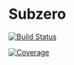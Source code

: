 # Subzero
[![Build Status](https://github.com/Caltech-OCTO/Subzero.jl/actions/workflows/CI/badge.svg?branch=main)](https://github.com/Caltech-OCTO/Subzero.jl/actions/workflows/CI?query=branch%3Amain)

[![Coverage](https://codecov.io/gh/Caltech-OCTO/Subzero.jl/branch/main/graph/badge.svg)](https://codecov.io/gh/Caltech-OCTO/Subzero.jl)
